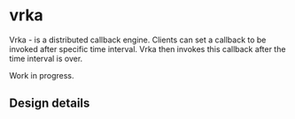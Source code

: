 # vrka
Vrka - is a distributed callback engine. Clients can set a callback to be invoked after specific time interval. Vrka then invokes this callback after the time interval is over.

Work in progress.

## Design details
